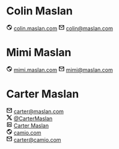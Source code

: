
# Colin Maslan

<img src="/images/earth-line.svg" alt="Website icon" width="16"> [colin.maslan.com](https://colin.maslan.com/)
<img src="/images/mail-line.svg" alt="Email icon" width="16"> colin@maslan.com

# Mimi Maslan

<img src="/images/earth-line.svg" alt="Website icon" width="16"> [mimi.maslan.com](https://mimi.maslan.com/)
<img src="/images/mail-line.svg" alt="Email icon" width="16"> mimi@maslan.com

# Carter Maslan

<img src="/images/mail-line.svg" alt="Email icon" width="16"> carter@maslan.com
<br><img src="/images/twitter-x-line.svg" alt="X logo" width="16"> [@CarterMaslan](https://twitter.com/cartermaslan)
<br><img src="/images/linkedin-box-line.svg" alt="LinkedIn logo" width="16"> [Carter Maslan](https://www.linkedin.com/in/cartermaslan)
<br><img src="/images/earth-line.svg" alt="Website icon" width="16"> [camio.com](https://camio.com/)
<br><img src="/images/mail-line.svg" alt="Email icon" width="16"> carter@camio.com
